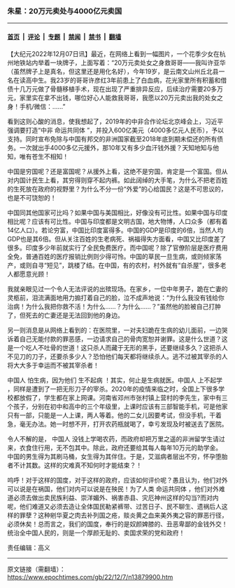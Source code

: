 ### 朱星：20万元卖处与4000亿元卖国

---

#### [首页](../../../..?n13879900) &nbsp;|&nbsp; [评论](../../../../../epoch-comment?n13879900) &nbsp;|&nbsp; [专题](../../../../../epoch-special?n13879900) &nbsp;|&nbsp; [禁闻](../../../../../epoch-news?n13879900) &nbsp;|&nbsp; [禁书](../../../../../books?n13879900) &nbsp;|&nbsp; [翻墙](https://github.com/gfw-breaker/nogfw/blob/master/README.md?n13879900)


<div class="post_content" id="artbody" itemprop="articleBody">
 <!-- article content begin -->
 <p>
  【大纪元2022年12月07日讯】最近，在网络上看到一幅图片，一个花季少女在杭州地铁站内举着一块牌子，上面写着：“20万元卖处女之身救哥哥——我叫许亚华（虽然牌子上是真名，但这里还是用化名好），今年19岁，是云南文山州丘北县一名在读高中生。我23岁的哥哥许彦红3年前患上了白血病，花光家里所有积蓄和借债十几万元做了骨髓移植手术，现在出现了严重排异反应，后续治疗需要20多万元，家里实在拿不出钱，哪位好心人能救我哥哥，我愿以20万元卖出我的处女之身！手机/微信：……”
 </p>
 <p>
  看到这则心酸的消息，使我想起了，2019年的中非合作论坛北京峰会上，习近平强调要打造“中非
  <ok href="https://www.epochtimes.com/gb/tag/%E5%91%BD%E8%BF%90%E5%85%B1%E5%90%8C%E4%BD%93.html">
   命运共同体
  </ok>
  ”，并投入600亿美元（4000多亿元人民币），予以支持。同时宣布免除与中国有邦交的非洲国家截至2018年底到期未偿还的所有债务。一次就出手4000多亿元援外，那10年又有多少血汗钱外援？天知地知与他知，唯有苍生不相知！
 </p>
 <p>
  中国是穷国呢？还是富国呢？从援外上看，这绝不是穷国，肯定是一个富国。但从对内国计民生上看，其穷得则穿不起内裤。如此阔绰的大手笔，为什么不把老百姓的生死放在政府的视野里？为什么不分一份“外爱”的心给国民？这是不可思议的，也是不可饶恕的！
 </p>
 <p>
  中国同其他国家可比吗？如果中国与美国相比，好像没有可比性。如果中国与印度相比呢？应该有可比性。中国与印度都是文明古国，地大物博，人口众多（都有着14亿人口）。若论穷富，中国比印度富得多。中国的GDP是印度的6倍，当然人均GDP也是其6倍。但从关注百姓的生老病死、祸福得失方面看，中国又比印度差了很多。印度多少年前就实行了全民免费医疗。而中国呢？除了官僚阶层是医疗费用全免，普通百姓的医疗报销比例则少得可怜。中国的草民一旦生病，或则倾家荡产，或则自寻“短见”，跳楼了结。在中国，有的农村，村外就有“自杀屋”，很多老人都愿意光顾！
 </p>
 <p>
  我就亲眼见过一个令人无法评说的出殡现场。在家乡，一位中年男子，跪在亡妻的灵柩前，泪流满面地用力搧打着自己的脸，泣不成声地说：“为什么我没有钱给你治病！为什么我把你救不活！为什么……？为什么……？”虽然他的脸被自己打肿了，但死去的亡妻还是无法回到他的身边。
 </p>
 <p>
  另一则消息是从网络上看到的：在医院里，一对夫妇跪在生病的幼儿面前，一边哭诉着自己无能付款的罪恶感，一边请求自己的骨肉宽恕并谢罪。这是什么世道？这是一个吃人不吐骨的世道！这只杀人而藏于无形的黑手，还要继续多久？这把杀人不见刀的刀子，还要杀多少人？恐怕他们每天都将继续杀人。逃不过被其宰杀的人将大大多于幸运而不被其宰杀者！
 </p>
 <p>
  <ok href="https://www.epochtimes.com/gb/tag/%E4%B8%AD%E5%9B%BD%E4%BA%BA.html">
   中国人
  </ok>
  怕生病，因为他们
  <ok href="https://www.epochtimes.com/gb/tag/%E7%94%9F%E4%B8%8D%E8%B5%B7%E7%97%85.html">
   生不起病
  </ok>
  ！其实，何止是生病就医。中国人
  <ok href="https://www.epochtimes.com/gb/tag/%E4%B8%8A%E4%B8%8D%E8%B5%B7%E5%AD%A6.html">
   上不起学
  </ok>
  ，同样是遭到了一把无形刀子的宰杀。2020年的疫情来临之时，全国上下很多学校都放假了，学生都在家上网课。河南省邓州市张村镇上营村的李先生，家中有三个孩子，分别在初中和高中的三个年级里，上课时应该有三部智能手机，可是他家只有一部，只能是一人上课，两人等着。他的二女儿因要考试，但没手机，干着急，毫无办法。她一时想不开，打开农药瓶就喝了，幸亏发现及时被送去了医院。
 </p>
 <p>
  令人不解的是，
  <ok href="https://www.epochtimes.com/gb/tag/%E4%B8%AD%E5%9B%BD%E4%BA%BA.html">
   中国人
  </ok>
  没钱上学喝农药，而政府却把万里之遥的非洲留学生请过来，衣食住行用，无不包其中。除此，政府还要给其每人每年10万元的助学金。中国的男生得为其刷马桶，女生得为其伴住。于是，艾滋病者层出不穷，怀孕堕胎者不计其数。这样的灾难真不知何时才能结束？！
 </p>
 <p>
  呜呼！对于这样的国度，对于这样的政府，应该如何评价呢？愚且认为，他们对外可以说是在祸国，他们对内可以说是在殃民！为了人类
  <ok href="https://www.epochtimes.com/gb/tag/%E5%91%BD%E8%BF%90%E5%85%B1%E5%90%8C%E4%BD%93.html">
   命运共同体
  </ok>
  ，他们对外难道必须去做出卖民族利益、崇洋媚外、祸害赤县、灾厄神州这样的勾当?而对内呢，他们难道又必须去造让全体国民勒紧裤带、过苦日子、民不聊生、遗祸后人这样的罪孽？这种剜华夏之肉去补列国之疮，赕炎黄之血来美外夷之容的罪恶行径，必须休矣！总而言之，我们的国度，奉行的是奴颜婢膝的、丑恶卑鄙的金钱外交！统治全中国人民的，则是一个厚颜无耻的、卖国求荣的党和政府！
 </p>
 <p>
  责任编辑：高义
 </p>
 <!-- article content end -->
 <div id="below_article_ad">
 </div>
</div>


---

原文链接（需翻墙）：https://www.epochtimes.com/gb/22/12/7/n13879900.htm